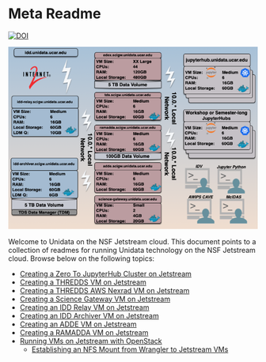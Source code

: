 # Meta Readme

[![DOI](https://img.shields.io/static/v1?label=DOI&message=10.5065/688s-2w73&color=blue)](https://doi.org/10.5065/688s-2w73)

![img](https://github.com/Unidata/science-gateway/blob/master/jetstream.png "Jetstream")

Welcome to Unidata on the NSF Jetstream cloud. This document points to a collection of readmes for running Unidata technology on the NSF Jetstream cloud. Browse below on the following topics:

-   [Creating a Zero To JupyterHub Cluster on Jetstream](vms/jupyter/readme.md)
-   [Creating a THREDDS VM on Jetstream](vms/thredds/readme.md)
-   [Creating a THREDDS AWS Nexrad VM on Jetstream](vms/thredds-aws/readme.md)
-   [Creating a Science Gateway VM on Jetstream](vms/science-gateway/readme.md)
-   [Creating an IDD Relay VM on Jetstream](vms/idd-relay/readme.md)
-   [Creating an IDD Archiver VM on Jetstream](vms/idd-archiver/readme.md)
-   [Creating an ADDE VM on Jetstream](vms/mcidas/readme.md)
-   [Creating a RAMADDA VM on Jetstream](vms/ramadda/readme.md)
-   [Running VMs on Jetstream with OpenStack](openstack/readme.md)
    -   [Establishing an NFS Mount from Wrangler to Jetstream VMs](openstack/wrangler.md)

